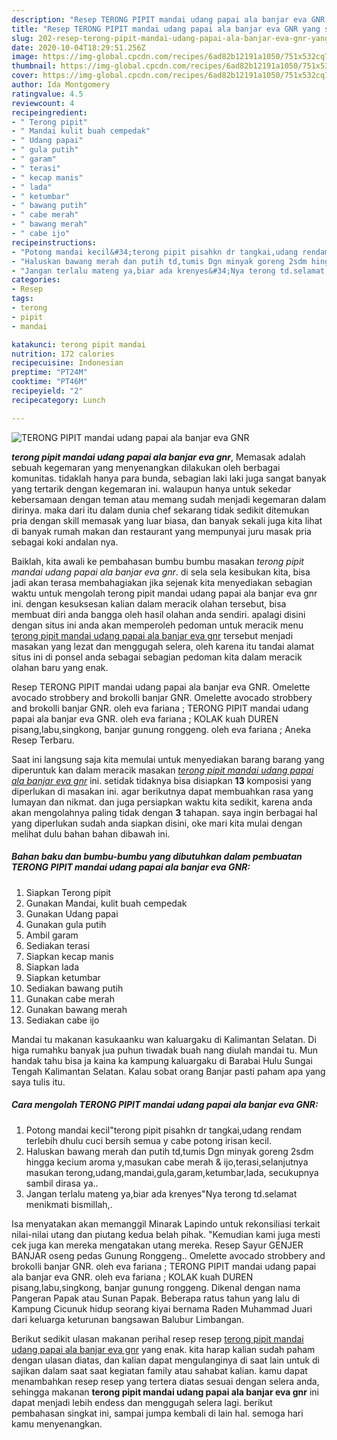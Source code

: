 ```yaml
---
description: "Resep TERONG PIPIT mandai udang papai ala banjar eva GNR yang sempurna"
title: "Resep TERONG PIPIT mandai udang papai ala banjar eva GNR yang sempurna"
slug: 202-resep-terong-pipit-mandai-udang-papai-ala-banjar-eva-gnr-yang-sempurna
date: 2020-10-04T18:29:51.256Z
image: https://img-global.cpcdn.com/recipes/6ad82b12191a1050/751x532cq70/terong-pipit-mandai-udang-papai-ala-banjar-eva-gnr-foto-resep-utama.jpg
thumbnail: https://img-global.cpcdn.com/recipes/6ad82b12191a1050/751x532cq70/terong-pipit-mandai-udang-papai-ala-banjar-eva-gnr-foto-resep-utama.jpg
cover: https://img-global.cpcdn.com/recipes/6ad82b12191a1050/751x532cq70/terong-pipit-mandai-udang-papai-ala-banjar-eva-gnr-foto-resep-utama.jpg
author: Ida Montgomery
ratingvalue: 4.5
reviewcount: 4
recipeingredient:
- " Terong pipit"
- " Mandai kulit buah cempedak"
- " Udang papai"
- " gula putih"
- " garam"
- " terasi"
- " kecap manis"
- " lada"
- " ketumbar"
- " bawang putih"
- " cabe merah"
- " bawang merah"
- " cabe ijo"
recipeinstructions:
- "Potong mandai kecil&#34;terong pipit pisahkn dr tangkai,udang rendam terlebih dhulu cuci bersih semua y cabe potong irisan kecil."
- "Haluskan bawang merah dan putih td,tumis Dgn minyak goreng 2sdm hingga kecium aroma y,masukan cabe merah &amp; ijo,terasi,selanjutnya masukan terong,udang,mandai,gula,garam,ketumbar,lada, secukupnya sambil dirasa ya.."
- "Jangan terlalu mateng ya,biar ada krenyes&#34;Nya terong td.selamat menikmati bismillah,."
categories:
- Resep
tags:
- terong
- pipit
- mandai

katakunci: terong pipit mandai 
nutrition: 172 calories
recipecuisine: Indonesian
preptime: "PT24M"
cooktime: "PT46M"
recipeyield: "2"
recipecategory: Lunch

---
```



![TERONG PIPIT mandai udang papai ala banjar eva GNR](https://img-global.cpcdn.com/recipes/6ad82b12191a1050/751x532cq70/terong-pipit-mandai-udang-papai-ala-banjar-eva-gnr-foto-resep-utama.jpg)

<b><i>terong pipit mandai udang papai ala banjar eva gnr</i></b>, Memasak adalah sebuah kegemaran yang menyenangkan dilakukan oleh berbagai komunitas. tidaklah hanya para bunda, sebagian laki laki juga sangat banyak yang tertarik dengan kegemaran ini. walaupun hanya untuk sekedar kebersamaan dengan teman atau memang sudah menjadi kegemaran dalam dirinya. maka dari itu dalam dunia chef sekarang tidak sedikit ditemukan pria dengan skill memasak yang luar biasa, dan banyak sekali juga kita lihat di banyak rumah makan dan restaurant yang mempunyai juru masak pria sebagai koki andalan nya.

Baiklah, kita awali ke pembahasan bumbu bumbu masakan <i>terong pipit mandai udang papai ala banjar eva gnr</i>. di sela sela kesibukan kita, bisa jadi akan terasa membahagiakan jika sejenak kita menyediakan sebagian waktu untuk mengolah terong pipit mandai udang papai ala banjar eva gnr ini. dengan kesuksesan kalian dalam meracik olahan tersebut, bisa membuat diri anda bangga oleh hasil olahan anda sendiri. apalagi disini dengan situs ini anda akan memperoleh pedoman untuk meracik menu <u>terong pipit mandai udang papai ala banjar eva gnr</u> tersebut menjadi masakan yang lezat dan menggugah selera, oleh karena itu tandai alamat situs ini di ponsel anda sebagai sebagian pedoman kita dalam meracik olahan baru yang enak.

Resep TERONG PIPIT mandai udang papai ala banjar eva GNR. Omelette avocado strobbery and brokolli banjar GNR. Omelette avocado strobbery and brokolli banjar GNR. oleh eva fariana ; TERONG PIPIT mandai udang papai ala banjar eva GNR. oleh eva fariana ; KOLAK kuah DUREN pisang,labu,singkong, banjar gunung ronggeng. oleh eva fariana ; Aneka Resep Terbaru.


Saat ini langsung saja kita memulai untuk menyediakan barang barang yang diperuntuk kan dalam meracik masakan <u><i>terong pipit mandai udang papai ala banjar eva gnr</i></u> ini. setidak tidaknya bisa disiapkan <b>13</b> komposisi yang diperlukan di masakan ini. agar berikutnya dapat membuahkan rasa yang lumayan dan nikmat. dan juga persiapkan waktu kita sedikit, karena anda akan mengolahnya paling tidak dengan <b>3</b> tahapan. saya ingin berbagai hal yang diperlukan sudah anda siapkan disini, oke mari kita mulai dengan melihat dulu bahan bahan dibawah ini.

<!--inarticleads1-->

##### Bahan baku dan bumbu-bumbu yang dibutuhkan dalam pembuatan TERONG PIPIT mandai udang papai ala banjar eva GNR:

1. Siapkan  Terong pipit
1. Gunakan  Mandai, kulit buah cempedak
1. Gunakan  Udang papai
1. Gunakan  gula putih
1. Ambil  garam
1. Sediakan  terasi
1. Siapkan  kecap manis
1. Siapkan  lada
1. Siapkan  ketumbar
1. Sediakan  bawang putih
1. Gunakan  cabe merah
1. Gunakan  bawang merah
1. Sediakan  cabe ijo


Mandai tu makanan kasukaanku wan kaluargaku di Kalimantan Selatan. Di higa rumahku banyak jua puhun tiwadak buah nang diulah mandai tu. Mun handak tahu bisa ja kaina ka kampung kaluargaku di Barabai Hulu Sungai Tengah Kalimantan Selatan. Kalau sobat orang Banjar pasti paham apa yang saya tulis itu. 

<!--inarticleads2-->

##### Cara mengolah TERONG PIPIT mandai udang papai ala banjar eva GNR:

1. Potong mandai kecil&#34;terong pipit pisahkn dr tangkai,udang rendam terlebih dhulu cuci bersih semua y cabe potong irisan kecil.
1. Haluskan bawang merah dan putih td,tumis Dgn minyak goreng 2sdm hingga kecium aroma y,masukan cabe merah &amp; ijo,terasi,selanjutnya masukan terong,udang,mandai,gula,garam,ketumbar,lada, secukupnya sambil dirasa ya..
1. Jangan terlalu mateng ya,biar ada krenyes&#34;Nya terong td.selamat menikmati bismillah,.


Isa menyatakan akan memanggil Minarak Lapindo untuk rekonsiliasi terkait nilai-nilai utang dan piutang kedua belah pihak. &#34;Kemudian kami juga mesti cek juga kan mereka mengatakan utang mereka. Resep Sayur GENJER BANJAR oseng pedas Gunung Ronggeng.. Omelette avocado strobbery and brokolli banjar GNR. oleh eva fariana ; TERONG PIPIT mandai udang papai ala banjar eva GNR. oleh eva fariana ; KOLAK kuah DUREN pisang,labu,singkong, banjar gunung ronggeng. Dikenal dengan nama Pangeran Papak atau Sunan Papak. Beberapa ratus tahun yang lalu di Kampung Cicunuk hidup seorang kiyai bernama Raden Muhammad Juari dari keluarga keturunan bangsawan Balubur Limbangan. 

Berikut sedikit ulasan makanan perihal resep resep <u>terong pipit mandai udang papai ala banjar eva gnr</u> yang enak. kita harap kalian sudah paham dengan ulasan diatas, dan kalian dapat mengulanginya di saat lain untuk di sajikan dalam saat saat kegiatan family atau sahabat kalian. kamu dapat menambahkan resep resep yang tertera diatas sesuai dengan selera anda, sehingga makanan <b>terong pipit mandai udang papai ala banjar eva gnr</b> ini dapat menjadi lebih endess dan menggugah selera lagi. berikut pembahasan singkat ini, sampai jumpa kembali di lain hal. semoga hari kamu menyenangkan.
